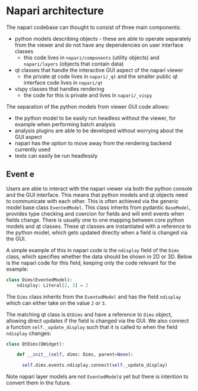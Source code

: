 # Napari architecture

The napari codebase can thought to consist of three main components:

* python models describing objects - these are able to operate separately from
  the viewer and do not have any dependencies on user interface classes
    * this code lives in `napari/components` (utility objects) and
     `napari/layers` (objects that contain data)
* qt classes that handle the interactive GUI aspect of the napari viewer
    * the private qt code lives in `napari/_qt` and the smaller public qt
      interface code lives in `napari/qt`
* vispy classes that handles rendering
    * the code for this is private and lives in `napari/_vispy`

The separation of the python models from viewer GUI code allows:

* the python model to be easily run headless without the viewer, for example
  when performing batch analysis
* analysis plugins are able to be developed without worrying about the GUI
  aspect
* napari has the option to move away from the rendering backend currently used
* tests can easily be run headlessly

## Event e

Users are able to interact with the napari viewer via both the python console
and the GUI interface. This means that python models and qt objects
need to communicate with each other. This is often achieved via the generic
model base class `EventedModel`. This class inherits from pydantic `BaseModel`,
provides type checking and coercion for fields and will emit events when
fields change. There is usually one to one mapping between core python
models and qt classes. These qt classes are instantiated with a reference to
the python model, which gets updated directly when a field is changed via the
GUI.

A simple example of this in napari code is the `ndisplay` field of the
`Dims` class, which specifies whether the data should be shown in 2D or 3D.
Below is the napari code for this field, keeping only the code relevant for the
example:

```python
class Dims(EventedModel):
    ndisplay: Literal[2, 3] = 2
```

The `Dims` class inherits from the `EventedModel` and has the field `ndisplay`
which can either take on the value `2` or `3`.

The matching qt class is `QtDims` and have a reference to `Dims` object,
allowing direct updates if the field is changed via the GUI. We also
connect a function `self._update_display` such that it is called to when the
field `ndisplay` changes:

```python
class QtDims(QWidget):

    def __init__(self, dims: Dims, parent=None):

      self.dims.events.ndisplay.connect(self._update_display)
```

Note napari layer models are not `EventedModel`s yet but there is intention
to convert them in the future.
